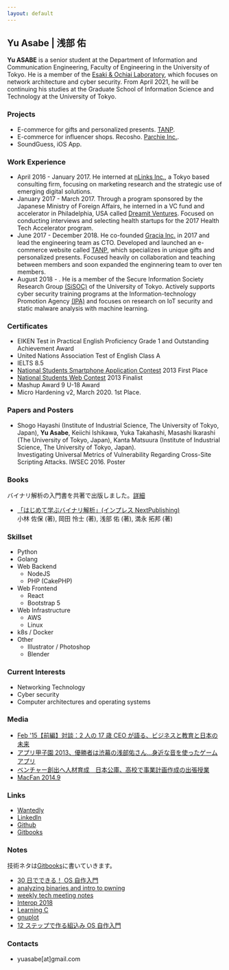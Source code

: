 ```yaml
---
layout: default
---
```


## Yu Asabe | 浅部 佑

**Yu ASABE** is a senior student at the Department of Information and Communication Engineering, Faculty of Engineering in the University of Tokyo. He is a member of the [Esaki & Ochiai Laboratory](http://www.hongo.wide.ad.jp/index.html), which focuses on network architecture and cyber security. From April 2021, he will be continuing his studies at the Graduate School of Information Science and Technology at the University of Tokyo.

### Projects

- E-commerce for gifts and personalized presents. [TANP](https://tanp.jp).
- E-commerce for influencer shops. Recosho. [Parchie Inc.](https://parchie.jp]).
- SoundGuess, iOS App.

### Work Experience

- April 2016 - January 2017. He interned at [nLinks Inc.](https://nlinks.co.jp/), a Tokyo based consulting firm, focusing on marketing research and the strategic use of emerging digital solutions.
- January 2017 - March 2017. Through a program sponsored by the Japanese Ministry of Foreign Affairs, he interned in a VC fund and accelerator in Philadelphia, USA called [Dreamit Ventures](https://www.dreamit.com/). Focused on conducting interviews and selecting health startups for the 2017 Health Tech Accelerator program.
- June 2017 - December 2018. He co-founded [Gracia Inc.](https://gra-cia.co.jp/index) in 2017 and lead the engineering team as CTO. Developed and launched an e-commerce website called [TANP](https://tanp.jp), which specializes in unique gifts and personalized presents. Focused heavily on collaboration and teaching between members and soon expanded the enginnering team to over ten members.
- August 2018 - . He is a member of the Secure Information Society Research Group [(SiSOC)](http://sisoc-tokyo.iii.u-tokyo.ac.jp/) of the University of Tokyo. Actively supports cyber security training programs at the Information-technology Promotion Agency [(IPA)](https://www.ipa.go.jp/index.html) and focuses on research on IoT security and static malware analysis with machine learning.

### Certificates

- EIKEN Test in Practical English Proficiency Grade 1 and Outstanding Achievement Award
- United Nations Association Test of English Class A
- IELTS 8.5
- [National Students Smartphone Application Contest](https://www.applikoshien.jp/) 2013 First Place
- [National Students Web Contest](http://webcon.japias.jp/) 2013 Finalist
- Mashup Award 9 U-18 Award
- Micro Hardening v2, March 2020. 1st Place.

### Papers and Posters

- Shogo Hayashi (Institute of Industrial Science, The University of Tokyo, Japan), **Yu Asabe**, Keiichi Ishikawa, Yuka Takahashi, Masashi Ikarashi (The University of Tokyo, Japan), Kanta Matsuura (Institute of Industrial Science, The University of Tokyo, Japan).  
  Investigating Universal Metrics of Vulnerability Regarding Cross-Site Scripting Attacks. IWSEC 2016. Poster

### Books

バイナリ解析の入門書を共著で出版しました。[詳細](https://yuasabe.gitbook.io/notes/binary-book)

- [「はじめて学ぶバイナリ解析」(インプレス NextPublishing) ](https://www.amazon.co.jp/gp/product/B084R85269/ref=as_li_tf_tl?ie=UTF8&camp=247&creative=1211&creativeASIN=B084R85269&linkCode=as2&tag=impressrd-1-22)  
  小林 佐保 (著), 岡田 怜士 (著), 浅部 佑 (著), 満永 拓邦 (著)

### Skillset

- Python
- Golang
- Web Backend
  - NodeJS
  - PHP (CakePHP)
- Web Frontend
  - React
  - Bootstrap 5
- Web Infrastructure
  - AWS
  - Linux
- k8s / Docker
- Other
  - Illustrator / Photoshop
  - Blender

### Current Interests

- Networking Technology
- Cyber security
- Computer architectures and operating systems

### Media

- [Feb '15【前編】対談：2 人の 17 歳 CEO が語る、ビジネスと教育と日本の未来](https://www.recruit.co.jp/meet_recruit/2015/02/og5-1.html)
- [アプリ甲子園 2013、優勝者は渋幕の浅部佑さん…身近な音を使ったゲームアプリ](https://resemom.jp/article/2013/10/01/15397.html)
- [ベンチャー創出へ人材育成　日本公庫、高校で事業計画作成の出張授業](https://www.sankeibiz.jp/business/news/160921/bsl1609210500003-n2.htm)
- [MacFan 2014.9](https://books.google.co.jp/books?id=vGYRBAAAQBAJ&pg=PA113&lpg=PA113&dq=%E6%B5%85%E9%83%A8+%E4%BD%91&source=bl&ots=wYTFuW07Ip&sig=ACfU3U0BgtxlR50Mehbla5IUZzEEjhfIbQ&hl=en&sa=X&ved=2ahUKEwj2iKv7n77hAhVfx4sBHSVhC7EQ6AEwDXoECAgQAQ#v=onepage&q=%E6%B5%85%E9%83%A8%20%E4%BD%91&f=false)

### Links

- [Wantedly](https://www.wantedly.com/users/17848644)
- [LinkedIn](https://www.linkedin.com/in/yu-asabe-a125a111b)
- [Github](https://github.com/yuasabe)
- [Gitbooks](https://yuasabe.gitbook.io/notes/)

### Notes

技術ネタは[Gitbooks](https://yuasabe.gitbook.io/notes/)に書いていきます。

- [30 日でできる！ OS 自作入門](https://yuasabe.gitbook.io/notes/my-os)
- [analyzing binaries and intro to pwning](/pwn01.html)
- [weekly tech meeting notes](/weekly_tech_meeting.html)
- [Interop 2018](/interop2018.html)
- [Learning C](/c_lang.html)
- [gnuplot](/gnuplot.html)
- [12 ステップで作る組込み OS 自作入門](/12step.html)

### Contacts

- yuasabe[at]gmail.com

<!-- https://guides.github.com/features/mastering-markdown/ -->
